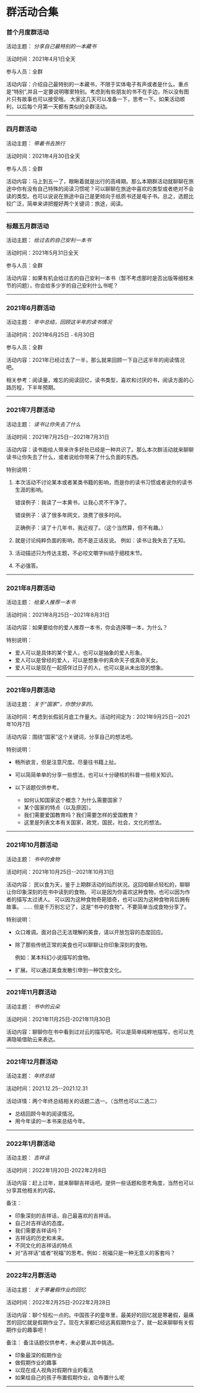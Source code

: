 # 群活动合集



### 首个月度群活动
活动主题： _分享自己最特别的一本藏书_

活动时间：2021年4月1日全天

参与人员：全群

活动内容：介绍自己最特别的一本藏书，不限于实体电子有声或者是什么。重点是“特别”,并且一定要说明哪里特别。考虑到有些朋友的书不在手边，所以没有图片只有故事也可以接受哦。
大家这几天可以准备一下，思考一下。如果活动顺利，以后每个月第一天都有类似的全群活动。

****

### 四月群活动
活动主题： _带着书去旅行_ 

活动时间：2021年4月30日全天

参与人员：全群

活动内容：马上到五一了，眼瞅着就是出行的高峰期。那么本期群活动就聊聊在旅途中你有没有自己特殊的阅读习惯呢？可以聊聊在旅途中喜欢的类型或者绝对不会读的类型。也可以说说在旅途中自己是更倾向于纸质书还是电子书。总之，选题比较广泛，简单来讲把握好两个关键词：旅途，阅读。

****

### 标题五月群活动
活动主题： _给过去的自己安利一本书_ 

活动时间：2021年5月31日全天

参与人员：全群

活动内容：如果有机会给过去的自己安利一本书（暂不考虑那时是否出版等细枝末节的问题），你会给多少岁的自己安利什么书呢？

****

### 2021年6月群活动

活动主题： _年中总结，回顾这半年的读书情况_ 

活动时间：2021年6月25日﹣6月30日

参与人员：全群

活动内容：2021年已经过去了一半，那么就来回顾一下自己这半年的阅读情况吧。

相关参考：阅读量，难忘的阅读回忆，读书类型，喜欢和讨厌的书，阅读方面的心路历程，下半年预期。

****

### 2021年7月群活动
活动主题： _读书让你失去了什么_ 

活动时间：2021年7月25日--2021年7月31日

活动内容：读书能给人带来许多好处已经是一种共识了。那么本次群活动就来聊聊读书让你失去了什么，或者说给你带来了什么负面的东西。

特别说明：
1. 本次活动不讨论某本或者某类书籍的影响，而是你的读书习惯或者说你的读书生涯的影响。  

    错误例子：我读了一本黄书，让我心灵不干净了。

    错误例子：读了很多年网文，浪费了很多时间。

    正确例子：读了十几年书，我近视了。（这个当然算，但不有趣。）

2. 就是讨论纯粹负面的影响，而不是正话反说。
例如：读书让我失去了无知。
3. 活动描述只为传达主题，不必咬文嚼字纠结于细枝末节。
4. 不必强答。

****

### 2021年8月群活动

活动主题： _给爱人推荐一本书_ 

活动时间：2021年8月25日--2021年8月31日

活动内容：如果要给你的爱人推荐一本书，你会选择哪一本，为什么？

特别说明：

- 爱人可以是具体的某个爱人，也可以是抽象的爱人形象。
- 爱人可以是曾经的爱人，可以是想象中的真命天子或真命天女。
- 爱人可以是现在一起搭伴过日子的人，也可以是从未出现的想象。

****

### 2021年9月群活动
活动主题： _关于“国家”，你想分享的。_ 

活动时间：考虑到长假前月底工作量大。活动时间定为：2021年9月25日--2021年10月7日

活动内容：围绕“国家”这个关键词，分享自己的想法吧。

特别说明：

- 畅所欲言，但是注意尺度。尽量往书籍上扯。
- 可以简简单单的分享一些想法，也可以十分硬核的科普一些相关知识。
- 以下话题仅供参考。

    - 如何认知国家这个概念？为什么需要国家？
    - 某个国家的特点（以及原因）。
    - 我们需要爱国教育吗？我们需要怎样的爱国教育？
    - 这里是列表文本有关国家，政党，国民，社会，文化的想法。

****

### 2021年10月群活动
活动主题： _书中的食物_ 

活动时间：2021年10月25日--2021年10月31日

活动内容：
民以食为天，鉴于上期群活动的灿烈状况。这回咱聊点轻松的，聊聊让你印象深刻的在书中读到的食物。
可以是因为你喜欢这种食物，也可以因为作者的描写太过诱人。
可以因为这种食物奇葩猎奇，也可以因为这种食物背后拥有故事。
……
但是千万别忘记了，这是“书中的食物”。不要简单当成食物分享了。

特别说明：

- 众口难调。面对自己无法理解的美食，请以开放包容的态度回应。
- 除了那些传统正常的美食也可以聊聊让你印象深刻的食物。

    例如：某本科幻小说描写的食物。
- 扩展。可以通过美食发散引申到一种饮食文化。

****

### 2021年11月群活动
活动主题： _书中的云朵_ 

活动时间：2021年11月25日-2021年11月30日

活动内容：聊聊你在书中看到过对云的描写吧。可以是简单纯粹地描写，也可以充满隐喻借助云来表达。

****

### 2021年12月群活动
活动主题： _年终总结_ 

活动时间：2021.12.25--2021.12.31

活动详情：两个年终总结相关的话题二选一。（当然也可以二选二）

- 总结回顾今年的阅读情况。
- 用今年读的一本书来总结今年。

****

### 2022年1月群活动
活动主题： _吉祥话_ 

活动时间：2022年1月20日-2022年2月8日

活动内容：赶上过年，就来聊聊吉祥话吧。提供一些话题和思考角度，当然也可以分享其他相关的内容。

备注：

- 印象深刻的吉祥话，自己最喜欢的吉祥话。
- 自己对吉祥话的态度。
- 我们需要吉祥话吗？
- 吉祥话的历史和未来。
- 不同文化的吉祥话的特点
- 对“吉祥话”或者“祝福”的思考。例如：祝福只是一种无意义的客套吗？

****

### 2022年2月群活动
活动主题： _关于寒暑假作业的回忆_ 

活动时间：2022年2月25日-2022年2月28日

活动内容：聊个轻松一点的。中国孩子的童年里，最美好的回忆就是寒暑假，最痛苦的回忆就是假期作业了。现在大家都已经远离假期作业了，就一起来聊聊有关假期作业的趣事吧！

备注：
备注话题仅供参考，未必要从其中挑选。

- 印象最深的假期作业
- 做假期作业的趣事
- 以现在成人视角对假期作业的看法
- 如果给自己的孩子布置假期作业，会布置什么呢
****



